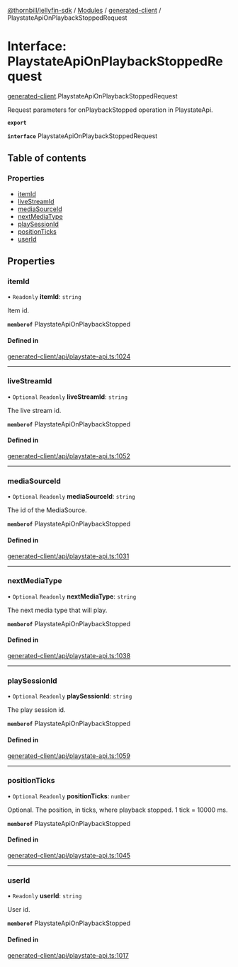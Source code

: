 [@thornbill/jellyfin-sdk](../README.md) / [Modules](../modules.md) / [generated-client](../modules/generated_client.md) / PlaystateApiOnPlaybackStoppedRequest

# Interface: PlaystateApiOnPlaybackStoppedRequest

[generated-client](../modules/generated_client.md).PlaystateApiOnPlaybackStoppedRequest

Request parameters for onPlaybackStopped operation in PlaystateApi.

**`export`**

**`interface`** PlaystateApiOnPlaybackStoppedRequest

## Table of contents

### Properties

- [itemId](generated_client.PlaystateApiOnPlaybackStoppedRequest.md#itemid)
- [liveStreamId](generated_client.PlaystateApiOnPlaybackStoppedRequest.md#livestreamid)
- [mediaSourceId](generated_client.PlaystateApiOnPlaybackStoppedRequest.md#mediasourceid)
- [nextMediaType](generated_client.PlaystateApiOnPlaybackStoppedRequest.md#nextmediatype)
- [playSessionId](generated_client.PlaystateApiOnPlaybackStoppedRequest.md#playsessionid)
- [positionTicks](generated_client.PlaystateApiOnPlaybackStoppedRequest.md#positionticks)
- [userId](generated_client.PlaystateApiOnPlaybackStoppedRequest.md#userid)

## Properties

### itemId

• `Readonly` **itemId**: `string`

Item id.

**`memberof`** PlaystateApiOnPlaybackStopped

#### Defined in

[generated-client/api/playstate-api.ts:1024](https://github.com/thornbill/jellyfin-sdk-typescript/blob/029620a/src/generated-client/api/playstate-api.ts#L1024)

___

### liveStreamId

• `Optional` `Readonly` **liveStreamId**: `string`

The live stream id.

**`memberof`** PlaystateApiOnPlaybackStopped

#### Defined in

[generated-client/api/playstate-api.ts:1052](https://github.com/thornbill/jellyfin-sdk-typescript/blob/029620a/src/generated-client/api/playstate-api.ts#L1052)

___

### mediaSourceId

• `Optional` `Readonly` **mediaSourceId**: `string`

The id of the MediaSource.

**`memberof`** PlaystateApiOnPlaybackStopped

#### Defined in

[generated-client/api/playstate-api.ts:1031](https://github.com/thornbill/jellyfin-sdk-typescript/blob/029620a/src/generated-client/api/playstate-api.ts#L1031)

___

### nextMediaType

• `Optional` `Readonly` **nextMediaType**: `string`

The next media type that will play.

**`memberof`** PlaystateApiOnPlaybackStopped

#### Defined in

[generated-client/api/playstate-api.ts:1038](https://github.com/thornbill/jellyfin-sdk-typescript/blob/029620a/src/generated-client/api/playstate-api.ts#L1038)

___

### playSessionId

• `Optional` `Readonly` **playSessionId**: `string`

The play session id.

**`memberof`** PlaystateApiOnPlaybackStopped

#### Defined in

[generated-client/api/playstate-api.ts:1059](https://github.com/thornbill/jellyfin-sdk-typescript/blob/029620a/src/generated-client/api/playstate-api.ts#L1059)

___

### positionTicks

• `Optional` `Readonly` **positionTicks**: `number`

Optional. The position, in ticks, where playback stopped. 1 tick &#x3D; 10000 ms.

**`memberof`** PlaystateApiOnPlaybackStopped

#### Defined in

[generated-client/api/playstate-api.ts:1045](https://github.com/thornbill/jellyfin-sdk-typescript/blob/029620a/src/generated-client/api/playstate-api.ts#L1045)

___

### userId

• `Readonly` **userId**: `string`

User id.

**`memberof`** PlaystateApiOnPlaybackStopped

#### Defined in

[generated-client/api/playstate-api.ts:1017](https://github.com/thornbill/jellyfin-sdk-typescript/blob/029620a/src/generated-client/api/playstate-api.ts#L1017)
